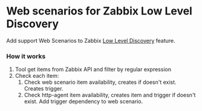 # Web scenarios for Zabbix Low Level Discovery

Add support Web Scenarios to 
Zabbix [Low Level Discovery](https://www.zabbix.com/documentation/current/manual/discovery/low_level_discovery) feature.

### How it works

1. Tool get items from Zabbix API and filter by regular expression
2. Check each item:  
    1. Check web scenario item availability, creates if doesn't exist. Creates trigger.
    2. Check http-agent item availability, creates item and trigger if doesn't exist. 
    Add trigger dependency to web scenario.

